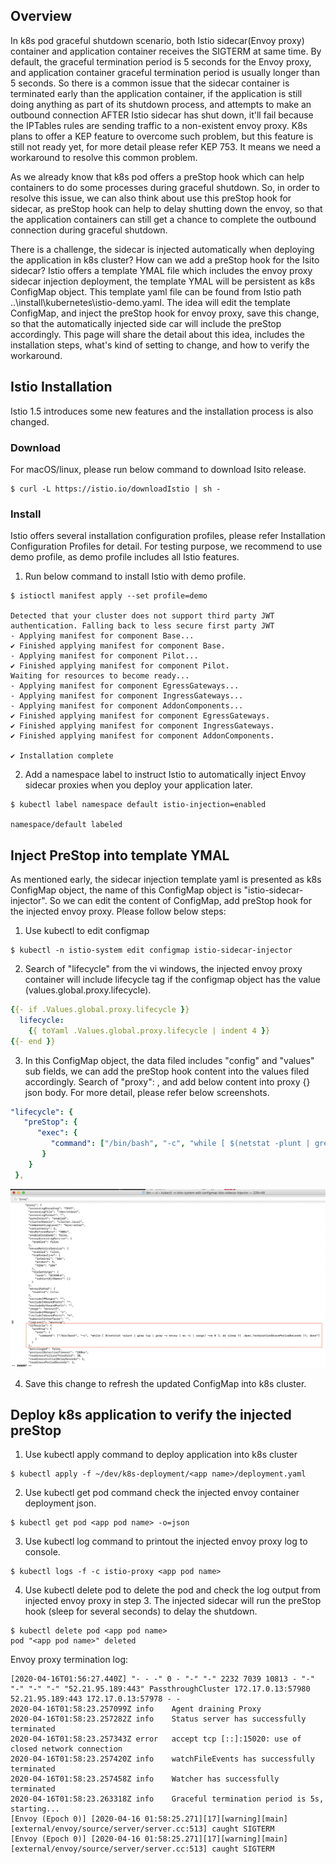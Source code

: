 ## Overview
In k8s pod graceful shutdown scenario, both Istio sidecar(Envoy proxy) container and application container receives the SIGTERM at same time. By default, the graceful termination period is 5 seconds for the Envoy proxy,  and application container graceful termination period is usually longer than 5 seconds. So there is a common issue that the sidecar container is terminated early than the application container, if the application is still doing anything as part of its shutdown process, and attempts to make an outbound connection AFTER Istio sidecar has shut down, it'll fail because the IPTables rules are sending traffic to a non-existent envoy proxy. K8s plans to offer a KEP feature to overcome such problem, but this feature is still not ready yet, for more detail please refer KEP 753. It means we need a workaround to resolve this common problem.

As we already know that k8s pod offers a preStop hook which can help containers to do some processes during graceful shutdown. So, in order to resolve this issue, we can also think about use this preStop hook for sidecar, as preStop hook can help to delay shutting down the envoy, so that the application containers can still get a chance to complete the outbound connection during graceful shutdown.

There is a challenge, the sidecar is injected automatically when deploying the application in k8s cluster? How can we add a preStop hook for the Isito sidecar? Istio offers a template YMAL file which includes the envoy proxy sidecar injection deployment, the template YMAL will be persistent as k8s ConfigMap object. This template yaml file can be found from Istio path ..\install\kubernetes\istio-demo.yaml. The idea will edit the template ConfigMap, and inject the preStop hook for envoy proxy, save this change, so that the automatically injected side car will include the preStop accordingly. This page will share the detail about this idea, includes the installation steps, what's kind of setting to change, and how to verify the workaround.
## Istio Installation
Istio 1.5 introduces some new features and the installation process is also changed.
### Download
For macOS/linux, please run below command to download Isito release.
```
$ curl -L https://istio.io/downloadIstio | sh -
```
### Install
Istio offers several installation configuration profiles, please refer Installation Configuration Profiles for detail. For testing purpose, we recommend to use demo profile, as demo profile includes all Istio features.
1. Run below command to install Istio with demo profile.
```
$ istioctl manifest apply --set profile=demo
 
Detected that your cluster does not support third party JWT authentication. Falling back to less secure first party JWT
- Applying manifest for component Base...
✔ Finished applying manifest for component Base.
- Applying manifest for component Pilot...
✔ Finished applying manifest for component Pilot.
Waiting for resources to become ready...
- Applying manifest for component EgressGateways...
- Applying manifest for component IngressGateways...
- Applying manifest for component AddonComponents...
✔ Finished applying manifest for component EgressGateways.
✔ Finished applying manifest for component IngressGateways.
✔ Finished applying manifest for component AddonComponents.
 
✔ Installation complete
```
2. Add a namespace label to instruct Istio to automatically inject Envoy sidecar proxies when you deploy your application later.
```
$ kubectl label namespace default istio-injection=enabled
 
namespace/default labeled
```
## Inject PreStop into template YMAL
As mentioned early, the sidecar injection template yaml is presented as  k8s ConfigMap object, the name of this ConfigMap object is "istio-sidecar-injector". So we can edit the content of ConfigMap, add preStop hook for the injected envoy proxy. Please follow below steps:
1. Use kubectl to edit configmap
```
$ kubectl -n istio-system edit configmap istio-sidecar-injector
```
2. Search of "lifecycle" from the vi windows, the injected envoy proxy container will include lifecycle tag if the configmap object has the value (values.global.proxy.lifecycle).
```yaml
{{- if .Values.global.proxy.lifecycle }}
  lifecycle:
    {{ toYaml .Values.global.proxy.lifecycle | indent 4 }}
{{- end }}
```
3. In this ConfigMap object, the data filed includes "config" and "values" sub fields, we can add the preStop hook content into the values filed accordingly.  Search of "proxy": , and add below content into proxy {} json body. For more detail, please refer below screenshots.
```yaml
"lifecycle": {
   "preStop": {
      "exec": {
         "command": ["/bin/bash", "-c", "while [ $(netstat -plunt | grep tcp | grep -v envoy | wc -l | xargs) -ne 0 ]; do sleep {{ .Spec.TerminationGracePeriodSeconds }}; done"]
       }
    }
 },
```
![lifecyle_prestop](/images/lifecycle_prestop.png)

4. Save this change to refresh the updated ConfigMap into k8s cluster.
## Deploy k8s application to verify the injected preStop
1. Use kubectl apply command to deploy application into k8s cluster
```
$ kubectl apply -f ~/dev/k8s-deployment/<app name>/deployment.yaml
```
2. Use kubectl get pod command check the injected envoy container deployment json.
```
$ kubectl get pod <app pod name> -o=json
```
3. Use kubectl log command to printout the injected envoy proxy log to console.
```
$ kubectl logs -f -c istio-proxy <app pod name>
```
4. Use kubectl delete pod to delete the pod and check the log output from injected envoy proxy in step 3. The injected sidecar will run the preStop hook (sleep for several seconds) to delay the shutdown.
```
$ kubectl delete pod <app pod name>
pod "<app pod name>" deleted
```
Envoy proxy termination log: 
```
[2020-04-16T01:56:27.440Z] "- - -" 0 - "-" "-" 2232 7039 10813 - "-" "-" "-" "-" "52.21.95.189:443" PassthroughCluster 172.17.0.13:57980 52.21.95.189:443 172.17.0.13:57978 - -
2020-04-16T01:58:23.257099Z info    Agent draining Proxy
2020-04-16T01:58:23.257282Z info    Status server has successfully terminated
2020-04-16T01:58:23.257343Z error   accept tcp [::]:15020: use of closed network connection
2020-04-16T01:58:23.257420Z info    watchFileEvents has successfully terminated
2020-04-16T01:58:23.257458Z info    Watcher has successfully terminated
2020-04-16T01:58:23.263318Z info    Graceful termination period is 5s, starting...
[Envoy (Epoch 0)] [2020-04-16 01:58:25.271][17][warning][main] [external/envoy/source/server/server.cc:513] caught SIGTERM
[Envoy (Epoch 0)] [2020-04-16 01:58:25.271][17][warning][main] [external/envoy/source/server/server.cc:513] caught SIGTERM
```
 




